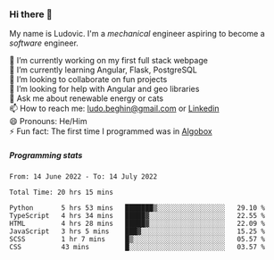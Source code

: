 ### Hi there 👋

My name is Ludovic. I'm a *mechanical* engineer aspiring to become a *software* engineer.

 🔭 I’m currently working on my first full stack webpage<br/>
 🌱 I’m currently learning Angular, Flask, PostgreSQL<br/>
 👯 I’m looking to collaborate on fun projects<br/>
 🤔 I’m looking for help with Angular and geo libraries<br/>
 💬 Ask me about renewable energy or cats<br/>
 📫 How to reach me: ludo.beghin@gmail.com or [Linkedin](https://www.linkedin.com/in/ludovic-beghin/)<br/>
 😄 Pronouns: He/Him<br/>
 ⚡ Fun fact: The first time I programmed was in [Algobox](https://fr.wikipedia.org/wiki/Algobox)<br/>

##### Programming stats
<!--START_SECTION:waka-->

```text
From: 14 June 2022 - To: 14 July 2022

Total Time: 20 hrs 15 mins

Python       5 hrs 53 mins   ███████▒░░░░░░░░░░░░░░░░░   29.10 %
TypeScript   4 hrs 34 mins   █████▓░░░░░░░░░░░░░░░░░░░   22.55 %
HTML         4 hrs 28 mins   █████▓░░░░░░░░░░░░░░░░░░░   22.09 %
JavaScript   3 hrs 5 mins    ███▓░░░░░░░░░░░░░░░░░░░░░   15.25 %
SCSS         1 hr 7 mins     █▒░░░░░░░░░░░░░░░░░░░░░░░   05.57 %
CSS          43 mins         █░░░░░░░░░░░░░░░░░░░░░░░░   03.57 %
```

<!--END_SECTION:waka-->
